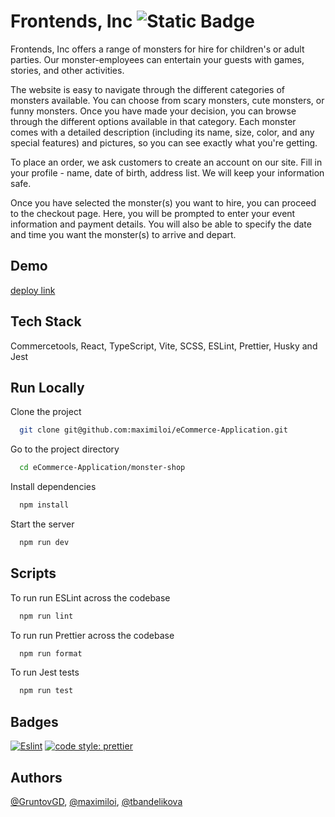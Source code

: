# Frontends, Inc ![Static Badge](https://img.shields.io/badge/Frontends%2C%20Inc.-4B32C3?style=plastic&logo=apachespark&logoColor=ffffff)



Frontends, Inc offers a range of monsters for hire for children's or adult parties. Our monster-employees can entertain your guests with games, stories, and other activities.

The website is easy to navigate through the different categories of monsters available. You can choose from scary monsters, cute monsters, or funny monsters. Once you have made your decision, you can browse through the different options available in that category. Each monster comes with a detailed description (including its name, size, color, and any special features) and pictures, so you can see exactly what you're getting.

To place an order, we ask customers to create an account on our site. Fill in your profile - name, date of birth, address list. We will keep your information safe.

Once you have selected the monster(s) you want to hire, you can proceed to the checkout page. Here, you will be prompted to enter your event information and payment details. You will also be able to specify the date and time you want the monster(s) to arrive and depart.


## Demo

[deploy link](https://monster-shop.netlify.app/)


## Tech Stack

Commercetools, React, TypeScript, Vite, SCSS, ESLint, Prettier, Husky and Jest



## Run Locally

Clone the project

```bash
  git clone git@github.com:maximiloi/eCommerce-Application.git
```

Go to the project directory

```bash
  cd eCommerce-Application/monster-shop
```

Install dependencies

```bash
  npm install
```

Start the server

```bash
  npm run dev
```


## Scripts

To run run ESLint across the codebase

```bash
  npm run lint
```
To run run Prettier across the codebase
```bash
  npm run format
```
To run Jest tests
```bash
  npm run test
```
## Badges

[![Eslint](https://img.shields.io/badge/fix%20problems-Eslint%20v8.46.0-8080F2
)](https://eslint.org/docs/latest/)
[![code style: prettier](https://img.shields.io/badge/code_style-prettier-ff69b4.svg?style=flat-square)](https://github.com/prettier/prettier)

## Authors

[@GruntovGD](https://github.com/gruntovgd), [@maximiloi](https://github.com/maximiloi), [@tbandelikova](https://www.github.com/tbandelikova)
